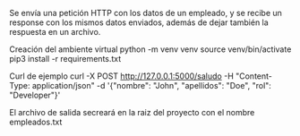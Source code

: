 Se envía una petición HTTP con los datos de un empleado, y se recibe un response con los mismos datos enviados, además de dejar también la respuesta en un archivo.

Creación del ambiente virtual
python -m venv venv
source venv/bin/activate
pip3 install -r requirements.txt

Curl de ejemplo
curl -X POST http://127.0.0.1:5000/saludo -H "Content-Type: application/json" -d '{"nombre": "John", "apellidos": "Doe", "rol": "Developer"}'

El archivo de salida secreará en la raiz del proyecto con el nombre empleados.txt

